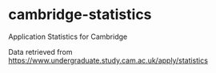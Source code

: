 # cambridge-statistics
Application Statistics for Cambridge

Data retrieved from https://www.undergraduate.study.cam.ac.uk/apply/statistics
